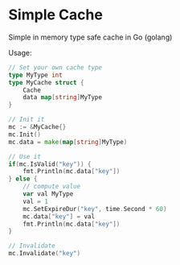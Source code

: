 # Simple Cache
Simple in memory type safe cache in Go (golang)


Usage:

```go
// Set your own cache type
type MyType int
type MyCache struct {
    Cache
    data map[string]MyType
}

// Init it
mc := &MyCache{}
mc.Init()
mc.data = make(map[string]MyType)

// Use it
if(mc.IsValid("key")) {
    fmt.Println(mc.data["key"])
} else {
    // compute value
    var val MyType
    val = 1
    mc.SetExpireDur("key", time.Second * 60)
    mc.data["key"] = val
    fmt.Println(mc.data["key"])
}

// Invalidate
mc.Invalidate("key")

```
